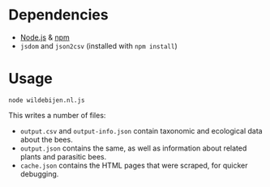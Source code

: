 # Dependencies

  - [Node.js](https://nodejs.org/) & [npm](http://npmjs.com/)
  - `jsdom` and `json2csv` (installed with `npm install`)

# Usage

    node wildebijen.nl.js

This writes a number of files:

  - `output.csv` and `output-info.json` contain taxonomic and ecological data about the bees.
  - `output.json` contains the same, as well as information about related plants and parasitic bees.
  - `cache.json` contains the HTML pages that were scraped, for quicker debugging.
